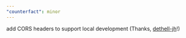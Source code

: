 ```yaml
---
"counterfact": minor
---
```


add CORS headers to support local development (Thanks, [dethell-jh](https://github.com/dethell-jh)!)
